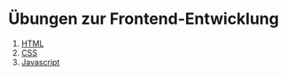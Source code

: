 # Übungen zur Frontend-Entwicklung

1. [HTML](./html)
2. [CSS](./css)
3. [Javascript](./javascript)
